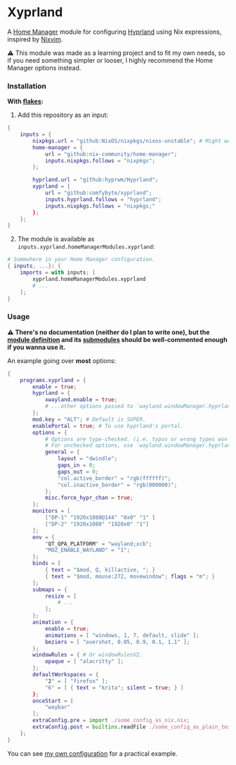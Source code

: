 # Xyprland
A [Home Manager](https://github.com/nix-community/home-manager) module for 
configuring [Hyprland](https://github.com/hyprwm/Hyprland) using Nix expressions, 
inspired by [Nixvim](https://github.com/nix-community/nixvim). 

⚠️ This module was made as a learning project and to fit my own needs,
so if you need something simpler or looser, I highly recommend the Home Manager options instead.

### Installation
**With [flakes](https://nixos.wiki/wiki/Flakes):**

1. Add this repository as an input:
```nix
{
    inputs = {
        nixpkgs.url = "github:NixOS/nixpkgs/nixos-unstable"; # Might work with stable.
        home-manager = {
            url = "github:nix-community/home-manager";
            inputs.nixpkgs.follows = "nixpkgs";
        };

        hyprland.url = "github:hyprwm/Hyprland";
        xyprland = {
            url = "github:comfybyte/xyprland";
            inputs.hyprland.follows = "hyprland";
            inputs.nixpkgs.follows = "nixpkgs;"
        };
    };
}
```

2. The module is available as `inputs.xyprland.homeManagerModules.xyprland`:
```nix
# Somewhere in your Home Manager configuration.
{ inputs, ...}: {
    imports = with inputs; [
        xyprland.homeManagerModules.xyprland
        # ...
    ];
}
```

### Usage
**⚠️  There's no documentation (neither do I plan to write one),
but the [module definition](https://github.com/comfybyte/xyprland/blob/main/modules/xyprland/default.nix)
and its [submodules](https://github.com/comfybyte/xyprland/tree/main/modules/xyprland/submodules)
should be well-commented enough if you wanna use it.**

An example going over **most** options:
```nix
{
    programs.xyprland = {
        enable = true;
        hyprland = {
            xwayland.enable = true;
            # ...other options passed to `wayland.windowManager.hyprland`.
        };
        mod.key = "ALT"; # Default is SUPER.
        enablePortal = true; # To use hyprland's portal.
        options = {
            # Options are type-checked. (i.e. typos or wrong types won't even build)
            # For unchecked options, use `wayland.windowManager.hyprland`.
            general = {
                layout = "dwindle";
                gaps_in = 0;
                gaps_out = 0;
                "col.active_border" = "rgb(ffffff)";
                "col.inactive_border" = "rgb(000000)";
            };
            misc.force_hypr_chan = true;
        };
        monitors = [ 
            ["DP-1" "1920x1080@144" "0x0" "1" ] 
            ["DP-2" "1920x1080" "1920x0" "1"]
        ];
        env = {
            "QT_QPA_PLATFORM" = "wayland;xcb";
            "MOZ_ENABLE_WAYLAND" = "1";
        };
        binds = [
            { text = "$mod, Q, killactive, "; }
            { text = "$mod, mouse:272, movewindow"; flags = "m"; }
        ];
        submaps = {
            resize = [
                # ...
            ];
        };
        animation = {
            enable = true;
            animations = [ "windows, 1, 7, default, slide" ];
            beziers = [ "overshot, 0.05, 0.9, 0.1, 1.1" ];
        };
        windowRules = { # Or windowRulesV2.
            opaque = [ "alacritty" ];
        };
        defaultWorkspaces = {
            "2" = [ "firefox" ];
            "6" = [ { text = "krita"; silent = true; } ]
        };
        onceStart = [
            "waybar"
        ];
        extraConfig.pre = import ./some_config_as_nix.nix;
        extraConfig.post = builtins.readFile ./some_config_as_plain_text;
    };
}
```
You can see [my own configuration](https://github.com/mayaneru/nixcfg/tree/master/common/home-manager/xyprland)
for a practical example. 
